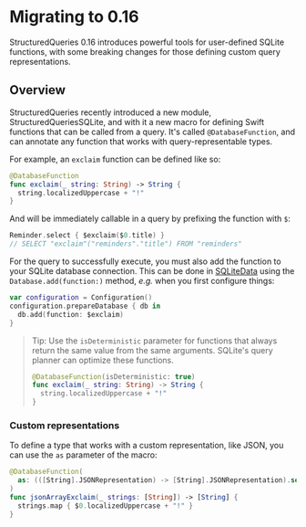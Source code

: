 # Migrating to 0.16

StructuredQueries 0.16 introduces powerful tools for user-defined SQLite functions, with some
breaking changes for those defining custom query representations.

## Overview

StructuredQueries recently introduced a new module, StructuredQueriesSQLite, and with it a new macro
for defining Swift functions that can be called from a query. It's called `@DatabaseFunction`, and
can annotate any function that works with query-representable types.

For example, an `exclaim` function can be defined like so:

```swift
@DatabaseFunction
func exclaim(_ string: String) -> String {
  string.localizedUppercase + "!"
}
```

And will be immediately callable in a query by prefixing the function with `$`:

```swift
Reminder.select { $exclaim($0.title) }
// SELECT "exclaim"("reminders"."title") FROM "reminders"
```

For the query to successfully execute, you must also add the function to your SQLite database
connection. This can be done in [SQLiteData] using the `Database.add(function:)` method, _e.g._ when
you first configure things:

[SQLiteData]: https://github.com/pointfreeco/sqlite-data

```swift
var configuration = Configuration()
configuration.prepareDatabase { db in
  db.add(function: $exclaim)
}
```

> Tip: Use the `isDeterministic` parameter for functions that always return the same value from the
> same arguments. SQLite's query planner can optimize these functions.
>
> ```swift
> @DatabaseFunction(isDeterministic: true)
> func exclaim(_ string: String) -> String {
>   string.localizedUppercase + "!"
> }
> ```

### Custom representations

To define a type that works with a custom representation, like JSON, you can use the `as` parameter
of the macro:

```swift
@DatabaseFunction(
  as: (([String].JSONRepresentation) -> [String].JSONRepresentation).self
)
func jsonArrayExclaim(_ strings: [String]) -> [String] {
  strings.map { $0.localizedUppercase + "!" }
}
```
